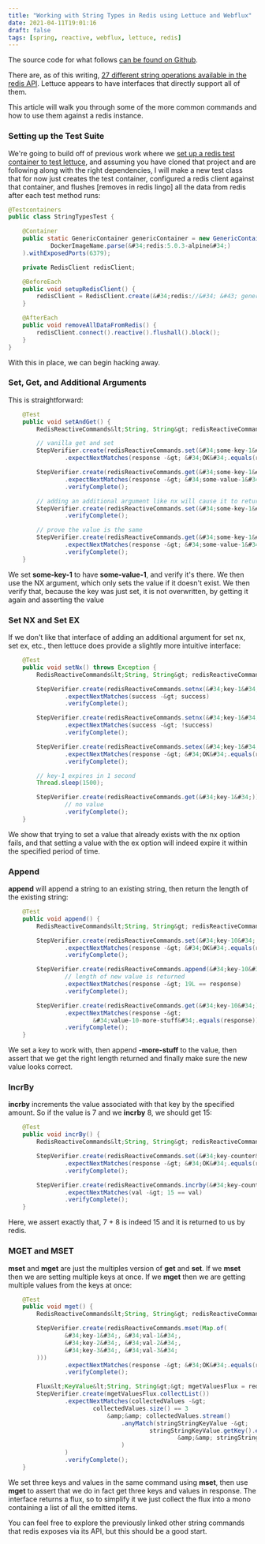 ```yaml
---
title: "Working with String Types in Redis using Lettuce and Webflux"
date: 2021-04-11T19:01:16
draft: false
tags: [spring, reactive, webflux, lettuce, redis]
---
```


The source code for what follows [can be found on Github](https://github.com/nfisher23/reactive-programming-webflux).

There are, as of this writing, [27 different string operations available in the redis API](https://redis.io/commands/#string). Lettuce appears to have interfaces that directly support all of them.

This article will walk you through some of the more common commands and how to use them against a redis instance.

### Setting up the Test Suite

We&#39;re going to build off of previous work where we [set up a redis test container to test lettuce](https://nickolasfisher.com/blog/How-to-use-a-Redis-Test-Container-with-LettuceSpring-Boot-Webflux), and assuming you have cloned that project and are following along with the right dependencies, I will make a new test class that for now just creates the test container, configured a redis client against that container, and flushes \[removes in redis lingo\] all the data from redis after each test method runs:

```java
@Testcontainers
public class StringTypesTest {

    @Container
    public static GenericContainer genericContainer = new GenericContainer(
            DockerImageName.parse(&#34;redis:5.0.3-alpine&#34;)
    ).withExposedPorts(6379);

    private RedisClient redisClient;

    @BeforeEach
    public void setupRedisClient() {
        redisClient = RedisClient.create(&#34;redis://&#34; &#43; genericContainer.getHost() &#43; &#34;:&#34; &#43; genericContainer.getMappedPort(6379));
    }

    @AfterEach
    public void removeAllDataFromRedis() {
        redisClient.connect().reactive().flushall().block();
    }
}

```

With this in place, we can begin hacking away.

### Set, Get, and Additional Arguments

This is straightforward:

```java
    @Test
    public void setAndGet() {
        RedisReactiveCommands&lt;String, String&gt; redisReactiveCommands = redisClient.connect().reactive();

        // vanilla get and set
        StepVerifier.create(redisReactiveCommands.set(&#34;some-key-1&#34;, &#34;some-value-1&#34;))
                .expectNextMatches(response -&gt; &#34;OK&#34;.equals(response)).verifyComplete();

        StepVerifier.create(redisReactiveCommands.get(&#34;some-key-1&#34;))
                .expectNextMatches(response -&gt; &#34;some-value-1&#34;.equals(response))
                .verifyComplete();

        // adding an additional argument like nx will cause it to return nothing if it doesn&#39;t get set
        StepVerifier.create(redisReactiveCommands.set(&#34;some-key-1&#34;, &#34;some-value-2&#34;, new SetArgs().nx()))
                .verifyComplete();

        // prove the value is the same
        StepVerifier.create(redisReactiveCommands.get(&#34;some-key-1&#34;))
                .expectNextMatches(response -&gt; &#34;some-value-1&#34;.equals(response))
                .verifyComplete();
    }

```

We set **some-key-1** to have **some-value-1**, and verify it&#39;s there. We then use the NX argument, which only sets the value if it doesn&#39;t exist. We then verify that, because the key was just set, it is not overwritten, by getting it again and asserting the value

### Set NX and Set EX

If we don&#39;t like that interface of adding an additional argument for set nx, set ex, etc., then lettuce does provide a slightly more intuitive interface:

```java
    @Test
    public void setNx() throws Exception {
        RedisReactiveCommands&lt;String, String&gt; redisReactiveCommands = redisClient.connect().reactive();

        StepVerifier.create(redisReactiveCommands.setnx(&#34;key-1&#34;, &#34;value-1&#34;))
                .expectNextMatches(success -&gt; success)
                .verifyComplete();

        StepVerifier.create(redisReactiveCommands.setnx(&#34;key-1&#34;, &#34;value-2&#34;))
                .expectNextMatches(success -&gt; !success)
                .verifyComplete();

        StepVerifier.create(redisReactiveCommands.setex(&#34;key-1&#34;, 1, &#34;value-1&#34;))
                .expectNextMatches(response -&gt; &#34;OK&#34;.equals(response))
                .verifyComplete();

        // key-1 expires in 1 second
        Thread.sleep(1500);

        StepVerifier.create(redisReactiveCommands.get(&#34;key-1&#34;))
                // no value
                .verifyComplete();
    }

```

We show that trying to set a value that already exists with the nx option fails, and that setting a value with the ex option will indeed expire it within the specified period of time.

### Append

**append** will append a string to an existing string, then return the length of the existing string:

```java
    @Test
    public void append() {
        RedisReactiveCommands&lt;String, String&gt; redisReactiveCommands = redisClient.connect().reactive();

        StepVerifier.create(redisReactiveCommands.set(&#34;key-10&#34;, &#34;value-10&#34;))
                .expectNextMatches(response -&gt; &#34;OK&#34;.equals(response))
                .verifyComplete();

        StepVerifier.create(redisReactiveCommands.append(&#34;key-10&#34;, &#34;-more-stuff&#34;))
                // length of new value is returned
                .expectNextMatches(response -&gt; 19L == response)
                .verifyComplete();

        StepVerifier.create(redisReactiveCommands.get(&#34;key-10&#34;))
                .expectNextMatches(response -&gt;
                        &#34;value-10-more-stuff&#34;.equals(response))
                .verifyComplete();
    }

```

We set a key to work with, then append **-more-stuff** to the value, then assert that we get the right length returned and finally make sure the new value looks correct.

### IncrBy

**incrby** increments the value associated with that key by the specified amount. So if the value is 7 and we **incrby** 8, we should get 15:

```java
    @Test
    public void incrBy() {
        RedisReactiveCommands&lt;String, String&gt; redisReactiveCommands = redisClient.connect().reactive();

        StepVerifier.create(redisReactiveCommands.set(&#34;key-counter&#34;, &#34;7&#34;))
                .expectNextMatches(response -&gt; &#34;OK&#34;.equals(response))
                .verifyComplete();

        StepVerifier.create(redisReactiveCommands.incrby(&#34;key-counter&#34;, 8L))
                .expectNextMatches(val -&gt; 15 == val)
                .verifyComplete();
    }

```

Here, we assert exactly that, 7 &#43; 8 is indeed 15 and it is returned to us by redis.

### MGET and MSET

**mset** and **mget** are just the multiples version of **get** and **set**. If we **mset** then we are setting multiple keys at once. If we **mget** then we are getting multiple values from the keys at once:

```java
    @Test
    public void mget() {
        RedisReactiveCommands&lt;String, String&gt; redisReactiveCommands = redisClient.connect().reactive();

        StepVerifier.create(redisReactiveCommands.mset(Map.of(
                &#34;key-1&#34;, &#34;val-1&#34;,
                &#34;key-2&#34;, &#34;val-2&#34;,
                &#34;key-3&#34;, &#34;val-3&#34;
        )))
                .expectNextMatches(response -&gt; &#34;OK&#34;.equals(response))
                .verifyComplete();

        Flux&lt;KeyValue&lt;String, String&gt;&gt; mgetValuesFlux = redisReactiveCommands.mget(&#34;key-1&#34;, &#34;key-2&#34;, &#34;key-3&#34;);
        StepVerifier.create(mgetValuesFlux.collectList())
                .expectNextMatches(collectedValues -&gt;
                        collectedValues.size() == 3
                            &amp;&amp; collectedValues.stream()
                                .anyMatch(stringStringKeyValue -&gt;
                                        stringStringKeyValue.getKey().equals(&#34;key-1&#34;)
                                                &amp;&amp; stringStringKeyValue.getValue().equals(&#34;val-1&#34;)
                                )
                )
                .verifyComplete();
    }

```

We set three keys and values in the same command using **mset**, then use **mget** to assert that we do in fact get three keys and values in response. The interface returns a flux, so to simplify it we just collect the flux into a mono containing a list of all the emitted items.

You can feel free to explore the previously linked other string commands that redis exposes via its API, but this should be a good start.
